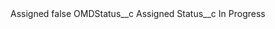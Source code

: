 <?xml version="1.0" encoding="UTF-8"?>
<CustomMetadata xmlns="http://soap.sforce.com/2006/04/metadata" xmlns:xsi="http://www.w3.org/2001/XMLSchema-instance" xmlns:xsd="http://www.w3.org/2001/XMLSchema">
    <label>Assigned</label>
    <protected>false</protected>
    <values>
        <field>OMDStatus__c</field>
        <value xsi:type="xsd:string">Assigned</value>
    </values>
    <values>
        <field>Status__c</field>
        <value xsi:type="xsd:string">In Progress</value>
    </values>
</CustomMetadata>
